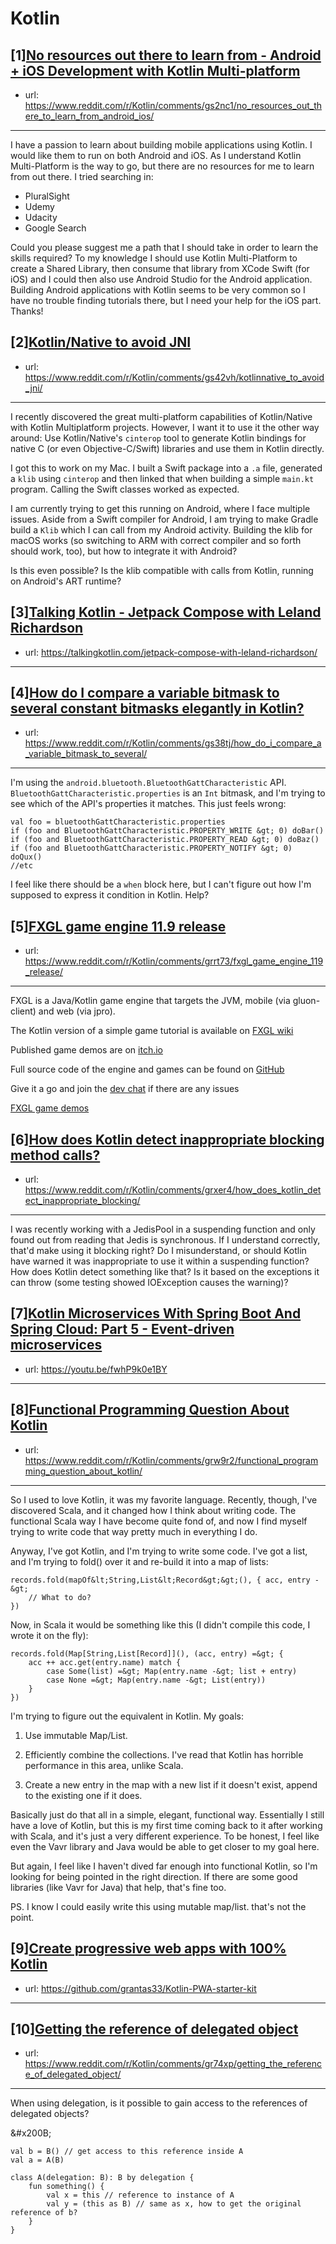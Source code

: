 # Kotlin
## [1][No resources out there to learn from - Android + iOS Development with Kotlin Multi-platform](https://www.reddit.com/r/Kotlin/comments/gs2nc1/no_resources_out_there_to_learn_from_android_ios/)
- url: https://www.reddit.com/r/Kotlin/comments/gs2nc1/no_resources_out_there_to_learn_from_android_ios/
---
I have a passion to learn about building mobile applications using Kotlin. I would like them to run on both Android and iOS. As I understand Kotlin Multi-Platform is the way to go, but there are no resources for me to learn from out there. I tried searching in:

* PluralSight
* Udemy
* Udacity
* Google Search

Could you please suggest me a path that I should take in order to learn the skills required? To my knowledge I should use Kotlin Multi-Platform to create a Shared Library, then consume that library from XCode Swift (for iOS)  and I could then also use Android Studio for the Android application. Building Android applications with Kotlin seems to be very common so I have no trouble finding tutorials there, but I need your help for the iOS part. Thanks!
## [2][Kotlin/Native to avoid JNI](https://www.reddit.com/r/Kotlin/comments/gs42vh/kotlinnative_to_avoid_jni/)
- url: https://www.reddit.com/r/Kotlin/comments/gs42vh/kotlinnative_to_avoid_jni/
---
I recently discovered the great multi-platform capabilities of Kotlin/Native with Kotlin Multiplatform projects.
However, I want it to use it the other way around: Use Kotlin/Native's `cinterop` tool to generate Kotlin bindings for native C (or even Objective-C/Swift) libraries and use them in Kotlin directly.

I got this to work on my Mac. I built a Swift package into a `.a` file, generated a `klib` using `cinterop` and then linked that when building a simple `main.kt` program. Calling the Swift classes worked as expected.

I am currently trying to get this running on Android, where I face multiple issues. Aside from a Swift compiler for Android, I am trying to make Gradle build a `Klib` which I can call from my Android activity.
Building the klib for macOS works (so switching to ARM with correct compiler and so forth should work, too), but how to integrate it with Android?

Is this even possible? Is the klib compatible with calls from Kotlin, running on Android's ART runtime?
## [3][Talking Kotlin - Jetpack Compose with Leland Richardson](https://www.reddit.com/r/Kotlin/comments/gs5p1t/talking_kotlin_jetpack_compose_with_leland/)
- url: https://talkingkotlin.com/jetpack-compose-with-leland-richardson/
---

## [4][How do I compare a variable bitmask to several constant bitmasks elegantly in Kotlin?](https://www.reddit.com/r/Kotlin/comments/gs38tj/how_do_i_compare_a_variable_bitmask_to_several/)
- url: https://www.reddit.com/r/Kotlin/comments/gs38tj/how_do_i_compare_a_variable_bitmask_to_several/
---
I'm using the `android.bluetooth.BluetoothGattCharacteristic` API.   
`BluetoothGattCharacteristic.properties` is an `Int` bitmask, and I'm trying to see which of the API's properties it matches. This just feels wrong:

    val foo = bluetoothGattCharacteristic.properties
    if (foo and BluetoothGattCharacteristic.PROPERTY_WRITE &gt; 0) doBar()
    if (foo and BluetoothGattCharacteristic.PROPERTY_READ &gt; 0) doBaz()
    if (foo and BluetoothGattCharacteristic.PROPERTY_NOTIFY &gt; 0) doQux()
    //etc

I feel like there should be a `when` block here, but I can't figure out how I'm supposed to express it condition in Kotlin. Help?
## [5][FXGL game engine 11.9 release](https://www.reddit.com/r/Kotlin/comments/grrt73/fxgl_game_engine_119_release/)
- url: https://www.reddit.com/r/Kotlin/comments/grrt73/fxgl_game_engine_119_release/
---
FXGL is a Java/Kotlin game engine that targets the JVM, mobile (via gluon-client) and web (via jpro).

The Kotlin version of a simple game tutorial is available on [FXGL wiki](https://github.com/AlmasB/FXGL/wiki/Kotlin---Basic-Game-Example-(FXGL-11))

Published game demos are on [itch.io](https://fxgl.itch.io/)

Full source code of the engine and games can be found on [GitHub](https://github.com/AlmasB/FXGL)

Give it a go and join the [dev chat](https://gitter.im/AlmasB/FXGL) if there are any issues

[FXGL game demos](https://preview.redd.it/xu36bv8ebd151.jpg?width=1246&amp;format=pjpg&amp;auto=webp&amp;s=1fdf05778bbb011057ce676783283b9897014c3e)
## [6][How does Kotlin detect inappropriate blocking method calls?](https://www.reddit.com/r/Kotlin/comments/grxer4/how_does_kotlin_detect_inappropriate_blocking/)
- url: https://www.reddit.com/r/Kotlin/comments/grxer4/how_does_kotlin_detect_inappropriate_blocking/
---
I was recently working with a JedisPool in a suspending function and only found out from reading that Jedis is synchronous. If I understand correctly, that'd make using it blocking right? Do I misunderstand, or should Kotlin have warned it was inappropriate to use it within a suspending function? How does Kotlin detect something like that? Is it based on the exceptions it can throw (some testing showed IOException causes the warning)?
## [7][Kotlin Microservices With Spring Boot And Spring Cloud: Part 5 - Event-driven microservices](https://www.reddit.com/r/Kotlin/comments/groqvt/kotlin_microservices_with_spring_boot_and_spring/)
- url: https://youtu.be/fwhP9k0e1BY
---

## [8][Functional Programming Question About Kotlin](https://www.reddit.com/r/Kotlin/comments/grw9r2/functional_programming_question_about_kotlin/)
- url: https://www.reddit.com/r/Kotlin/comments/grw9r2/functional_programming_question_about_kotlin/
---
So I used to love Kotlin, it was my favorite language. Recently, though, I've discovered Scala, and it changed how I think about writing code. The functional Scala way I have become quite fond of, and now I find myself trying to write code that way pretty much in everything I do.

Anyway, I've got Kotlin, and I'm trying to write some code. I've got a list, and I'm trying to fold() over it and re-build it into a map of lists:

    records.fold(mapOf&lt;String,List&lt;Record&gt;&gt;(), { acc, entry -&gt;
    	// What to do?
    })

Now, in Scala it would be something like this (I didn't compile this code, I wrote it on the fly):

    records.fold(Map[String,List[Record]](), (acc, entry) =&gt; {
    	acc ++ acc.get(entry.name) match {
    		case Some(list) =&gt; Map(entry.name -&gt; list + entry)
    		case None =&gt; Map(entry.name -&gt; List(entry))
    	}
    })

I'm trying to figure out the equivalent in Kotlin. My goals:

1) Use immutable Map/List.

2) Efficiently combine the collections. I've read that Kotlin has horrible performance in this area, unlike Scala.

3) Create a new entry in the map with a new list if it doesn't exist, append to the existing one if it does.

Basically just do that all in a simple, elegant, functional way. Essentially I still have a love of Kotlin, but this is my first time coming back to it after working with Scala, and it's just a very different experience. To be honest, I feel like even the Vavr library and Java would be able to get closer to my goal here.

But again, I feel like I haven't dived far enough into functional Kotlin, so I'm looking for being pointed in the right direction. If there are some good libraries (like Vavr for Java) that help, that's fine too.

PS. I know I could easily write this using mutable map/list. that's not the point.
## [9][Create progressive web apps with 100% Kotlin](https://www.reddit.com/r/Kotlin/comments/gr4wz6/create_progressive_web_apps_with_100_kotlin/)
- url: https://github.com/grantas33/Kotlin-PWA-starter-kit
---

## [10][Getting the reference of delegated object](https://www.reddit.com/r/Kotlin/comments/gr74xp/getting_the_reference_of_delegated_object/)
- url: https://www.reddit.com/r/Kotlin/comments/gr74xp/getting_the_reference_of_delegated_object/
---
When using delegation, is it possible to gain access to the references of delegated objects?

&amp;#x200B;

    val b = B() // get access to this reference inside A
    val a = A(B)
    
    class A(delegation: B): B by delegation {
        fun something() {
            val x = this // reference to instance of A
            val y = (this as B) // same as x, how to get the original reference of b?    
        }
    }
